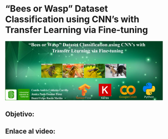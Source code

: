# “Bees or Wasp” Dataset Classification using CNN’s with Transfer Learning via Fine-tuning

![alt text](https://github.com/jessicaescobar21/beesvswasp/blob/main/banner.png)

## Objetivo: 

## Enlace al video: 
